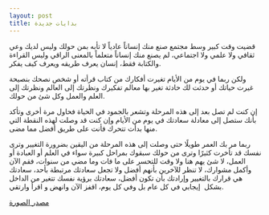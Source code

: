 ```yaml
---
layout: post
title: بدايات جديدة
---
```


قضيت وقت كبير وسط مجتمع صنع منك إنساناً عادياً لا تأبه بمن حولك وليس لديك وعي ثقافي ولا علمي ولا اجتماعي، لم يصنع منك إنساناً متعلماً بالمعنى الراقي وليس القراءة والكتابة فقط، إنسان يعرف طريقه ويعرف كيف يفكر.

ولكن ربما في يوم من الأيام تغيرت أفكارك من كتاب قرأته أو شخص نصحك بنصيحة غيرت حياتك أو حدثت لك حادثة تغير بها معالم تفكيرك ونظرتك إلى العالم ونظرتك إلى العلم والعمل وكل شئ من حولك.

إن كنت لم تصل بعد إلى هذه المرحلة وتشعر بالجمود في الحياة فحاول مرة أخرى وتأكد بأنك ستصل إلى معادلة سعادتك في يوم من الأيام وإن كنت قد وصلت لهذه النقطة التي منها بدأت تتحرك فأنت على طريق أفضل مما مضى.

ربما مر بك العمر طويلًا حتى وصلت إلى هذه المرحلة من اليقين بضرورة التغيير وترى نفسك قد تأخرت كثيرًا وترى من حولك سبقوك بمراحل كبيرة سواء في العلم أو العبادة أو العمل، لا شئ يهم هنا ولا وقت للتحسر على ما فات وما مضي من سنوات، فقم الآن وأكمل مشوارك، لا تنظر للآخرين بأنهم أفضل ولا تجعل سعادتك مرتبطة بأحد، سعادتك هي قرارك بالتغيير وإرادتك بأن تكون أفضل، سعادتك برؤية نفسك تتغير من الداخل بشكل  إيجابي في كل عام بل وفي كل يوم، اقفز الآن وانهض و اقرأ وارتقي.

[مصدر الصورة](https://dribbble.com/shots/1581332-Illustration-for-the-Fireart-web-studio-blog)